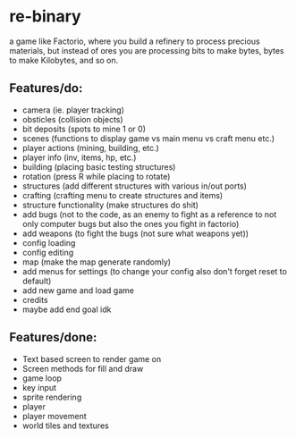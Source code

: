 # re-binary
a game like Factorio, where you build a refinery to process precious materials, but instead of ores you are processing bits to make bytes, bytes to make Kilobytes, and so on.
## Features/do:
- camera (ie. player tracking)
- obsticles (collision objects)
- bit deposits (spots to mine 1 or 0)
- scenes (functions to display game vs main menu vs craft menu etc.)
- player actions (mining, building, etc.)
- player info (inv, items, hp, etc.)
- building (placing basic testing structures)
- rotation (press R while placing to rotate)
- structures (add different structures with various in/out ports)
- crafting (crafting menu to create structures and items)
- structure functionality (make structures do shit)
- add bugs (not to the code, as an enemy to fight as a reference to not only computer bugs but also the ones you fight in factorio)
- add weapons (to fight the bugs (not sure what weapons yet))
- config loading
- config editing
- map (make the map generate randomly)
- add menus for settings (to change your config also don't forget reset to default)
- add new game and load game
- credits
- maybe add end goal idk
## Features/done:
- Text based screen to render game on
- Screen methods for fill and draw
- game loop
- key input
- sprite rendering
- player
- player movement
- world tiles and textures
